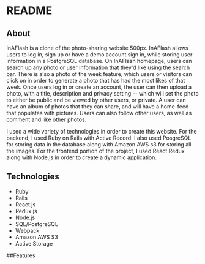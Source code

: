 # README

## About 

InAFlash is a clone of the photo-sharing website 500px. InAFlash allows users to log in, sign up or have a demo account sign in, while storing user information in a PostgreSQL database. On InAFlash homepage, users can search up any photo or user information that they'd like using the search bar. There is also a photo of the week feature, which users or visitors can click on in order to generate a photo that has had the most likes of that week. Once users log in or create an account, the user can then upload a photo, with a title, description and privacy setting -- which will set the photo to either be public and be viewed by other users, or private. A user can have an album of photos that they can share, and will have a home-feed that populates with pictures. Users can also follow other users, as well as comment and like other photos. 

I used a wide variety of technologies in order to create this website. For the backend, I used Ruby on Rails with Active Record. I also used PosgreSQL for storing data in the database along with Amazon AWS s3 for storing all the images. For the frontend portion of the project, I used React Redux along with Node.js in order to create a dynamic application. 

## Technologies 
* Ruby
* Rails
* React.js
* Redux.js
* Node.js
* SQL/PostgreSQL
* Webpack
* Amazon AWS S3
* Active Storage 

##Features 
